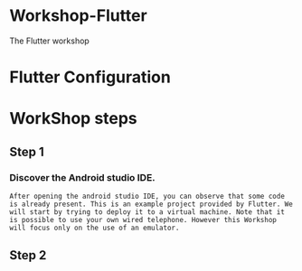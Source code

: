 # Workshop-Flutter
The Flutter workshop

# Flutter Configuration

# WorkShop steps

## Step 1
### Discover the Android studio IDE.

    After opening the android studio IDE, you can observe that some code is already present. This is an example project provided by Flutter. We will start by trying to deploy it to a virtual machine. Note that it is possible to use your own wired telephone. However this Workshop will focus only on the use of an emulator.
    

## Step 2